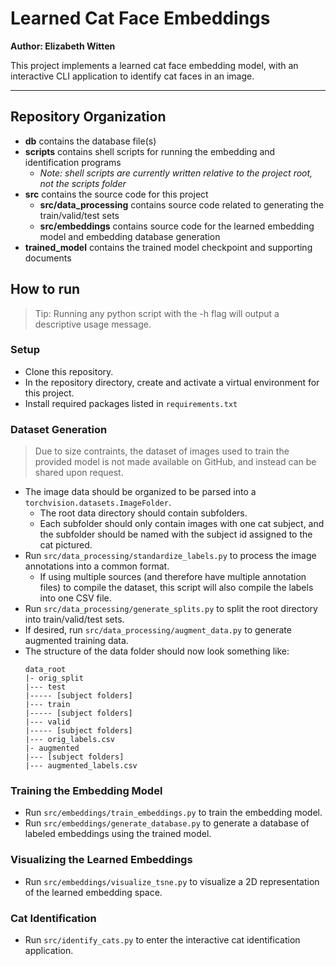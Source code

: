 # Learned Cat Face Embeddings

**Author: Elizabeth Witten**

This project implements a learned cat face embedding model, with an interactive CLI application to identify cat faces in an image.

---

## Repository Organization
- **db** contains the database file(s)
- **scripts** contains shell scripts for running the embedding and identification programs
  - *Note: shell scripts are currently written relative to the project root, not the scripts folder*
- **src** contains the source code for this project
  - **src/data_processing** contains source code related to generating the train/valid/test sets
  - **src/embeddings** contains source code for the learned embedding model and embedding database generation
- **trained_model** contains the trained model checkpoint and supporting documents

## How to run

> Tip: Running any python script with the -h flag will output a descriptive usage message.

### Setup
- Clone this repository.
- In the repository directory, create and activate a virtual environment for this project.
- Install required packages listed in `requirements.txt`

### Dataset Generation

> Due to size contraints, the dataset of images used to train the provided model is not made available on GitHub, and instead can be shared upon request.

- The image data should be organized to be parsed into a `torchvision.datasets.ImageFolder`.
  - The root data directory should contain subfolders.
  - Each subfolder should only contain images with one cat subject, and the subfolder should be named with the subject id assigned to the cat pictured.
- Run `src/data_processing/standardize_labels.py` to process the image annotations into a common format.
  - If using multiple sources (and therefore have multiple annotation files) to compile the dataset, this script will also compile the labels into one CSV file.
- Run `src/data_processing/generate_splits.py` to split the root directory into train/valid/test sets.
- If desired, run `src/data_processing/augment_data.py` to generate augmented training data.
- The structure of the data folder should now look something like:
  ```
  data_root
  |- orig_split
  |--- test
  |----- [subject folders]
  |--- train
  |----- [subject folders]
  |--- valid
  |----- [subject folders]
  |--- orig_labels.csv
  |- augmented
  |--- [subject folders]
  |--- augmented_labels.csv
  ```

### Training the Embedding Model
- Run `src/embeddings/train_embeddings.py` to train the embedding model.
- Run `src/embeddings/generate_database.py` to generate a database of labeled embeddings using the trained model.

### Visualizing the Learned Embeddings
- Run `src/embeddings/visualize_tsne.py` to visualize a 2D representation of the learned embedding space.

### Cat Identification
- Run `src/identify_cats.py` to enter the interactive cat identification application.
